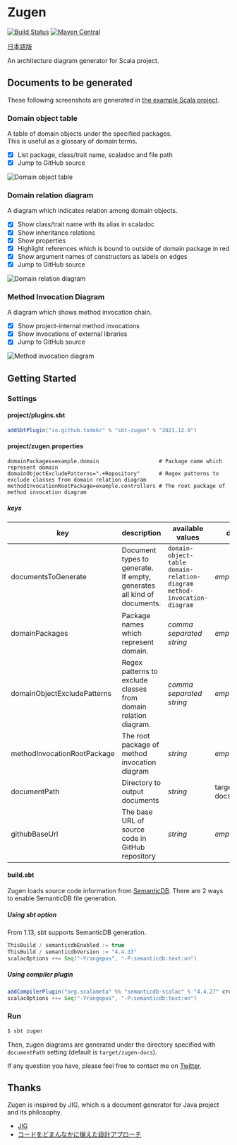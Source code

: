 # Zugen

[![Build Status](https://travis-ci.org/todokr/zugen.svg?branch=trunk)](https://travis-ci.org/todokr/zugen)
[![Maven Central](https://maven-badges.herokuapp.com/maven-central/io.github.todokr/sbt-zugen/badge.svg)](https://search.maven.org/artifact/io.github.todokr/sbt-zugen)

[日本語版](./readme.ja.md)

An architecture diagram generator for Scala project.

## Documents to be generated

These following screenshots are generated in [the example Scala project](https://github.com/todokr/zugen/tree/trunk/src/sbt-test/sbt-zugen/application).

### Domain object table

A table of domain objects under the specified packages.  
This is useful as a glossary of domain terms.

- [x] List package, class/trait name, scaladoc and file path
- [x] Jump to GitHub source

![Domain object table](https://user-images.githubusercontent.com/2328540/87659631-d4f4f080-c798-11ea-9ead-d8162a57aff4.png)

### Domain relation diagram

A diagram which indicates relation among domain objects.

- [x] Show class/trait name with its alias in scaladoc
- [x] Show inheritance relations
- [x] Show properties
- [x] Highlight references which is bound to outside of domain package in red
- [x] Show argument names of constructors as labels on edges
- [x] Jump to GitHub source

![Domain relation diagram](https://user-images.githubusercontent.com/2328540/87659632-d4f4f080-c798-11ea-910e-40dcfac45293.png)

### Method Invocation Diagram

A diagram which shows method invocation chain.

- [x] Show project-internal method invocations
- [x] Show invocations of external libraries
- [x] Jump to GitHub source

![Method invocation diagram](https://user-images.githubusercontent.com/2328540/87659630-d3c3c380-c798-11ea-9103-0436e92d4a40.png)

## Getting Started

### Settings
#### project/plugins.sbt

```sbt
addSbtPlugin("io.github.todokr" % "sbt-zugen" % "2021.12.0")
```

#### project/zugen.properties

```properties
domainPackages=example.domain                   # Package name which represent domain
domainObjectExcludePatterns=".+Repository"      # Regex patterns to exclude classes from domain relation diagram
methodInvocationRootPackage=example.controllers # The root package of method invocation diagram
```

##### keys

| key                         | description                                                               | available values                                                                  | default           | example                                                                                      |
|-----------------------------|---------------------------------------------------------------------------|-----------------------------------------------------------------------------------|-------------------|----------------------------------------------------------------------------------------------|
| documentsToGenerate         | Document types to generate.<br>If empty, generates all kind of documents. | `domain-object-table`<br>`domain-relation-diagram`<br>`method-invocation-diagram` | *empty*           | documentsToGenerate=domain-object-table,domain-relation-diagram,method-invocation-diagram    |
| domainPackages              | Package names which represent domain.                                     | *comma separated string*                                                          | *empty*           | domainPackages=app1.domain,app2.domain                                                       |
| domainObjectExcludePatterns | Regex patterns to exclude classes from domain relation diagram.           | *comma separated string*                                                          | *empty*           | domainObjectExcludePatterns=".+Repository"                                                   |
| methodInvocationRootPackage | The root package of method invocation diagram                             | *string*                                                                          | *empty*           | methodInvocationRootPackage=controller                                                       |
| documentPath                | Directory to output documents                                             | *string*                                                                          | target/zugen-docs | documentPath=docs                                                                            |
| githubBaseUrl               | The base URL of source code in GitHub repository                          | *string*                                                                          | *empty*           | githubBaseUrl=https://github.com/todokr/zugen/blob/trunk/src/sbt-test/sbt-zugen/application/ |

#### build.sbt

Zugen loads source code information from [SemanticDB](https://scalameta.org/docs/semanticdb/guide.html).
There are 2 ways to enable SemanticDB file generation.

##### Using sbt option
From 1.13, sbt supports SemanticDB generation.

```sbt
ThisBuild / semanticdbEnabled := true
ThisBuild / semanticdbVersion := "4.4.33"
scalacOptions ++= Seq("-Yrangepos", "-P:semanticdb:text:on")
```

##### Using compiler plugin

```sbt
addCompilerPlugin("org.scalameta" %% "semanticdb-scalac" % "4.4.27" cross CrossVersion.full)
scalacOptions ++= Seq("-Yrangepos", "-P:semanticdb:text:on")
```

### Run

```bash
$ sbt zugen
```

Then, zugen diagrams are generated under the directory specified with `documentPath` setting (default is `target/zugen-docs`).

If any question you have, please feel free to contact me on [Twitter](https://twitter.com/todokr).

## Thanks
Zugen is inspired by JIG, which is a document generator for Java project and its philosophy.  

- [JIG](https://github.com/dddjava/jig)
- [コードをどまんなかに据えた設計アプローチ](https://speakerdeck.com/irof/kodowodomannakaniju-etashe-ji-apuroti)

